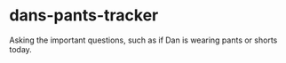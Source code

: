 # dans-pants-tracker
Asking the important questions, such as if Dan is wearing pants or shorts today.
